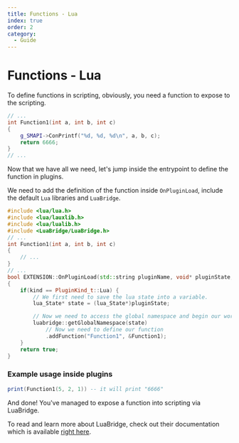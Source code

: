 ```yaml
---
title: Functions - Lua
index: true
order: 2
category:
  - Guide
---
```


# Functions - Lua

To define functions in scripting, obviously, you need a function to expose to the scripting.

```cpp title="entrypoint.cpp"
// ...
int Function1(int a, int b, int c)
{
    g_SMAPI->ConPrintf("%d, %d, %d\n", a, b, c);
    return 6666;
}
// ...
```

Now that we have all we need, let's jump inside the entrypoint to define the function in plugins.

We need to add the definition of the function inside `OnPluginLoad`, include the default `Lua` libraries and `LuaBridge`.

```cpp title="entrypoint.cpp"
#include <lua/lua.h>
#include <lua/lauxlib.h>
#include <lua/lualib.h>
#include <LuaBridge/LuaBridge.h>
// ...
int Function1(int a, int b, int c)
{
    // ...
}
// ...
bool EXTENSION::OnPluginLoad(std::string pluginName, void* pluginState, PluginKind_t kind, std::string& error)
{
    if(kind == PluginKind_t::Lua) {
        // We first need to save the lua state into a variable.
        lua_State* state = (lua_State*)pluginState;

        // Now we need to access the global namespace and begin our work with the function.
        luabridge::getGlobalNamespace(state)
            // Now we need to define our function
            .addFunction("Function1", &Function1);
    }
    return true;
}
```

### Example usage inside plugins

```lua title="script.lua"
print(Function1(5, 2, 1)) -- it will print "6666"
```

And done! You've managed to expose a function into scripting via LuaBridge.

To read and learn more about LuaBridge, check out their documentation which is available [right here](http://vinniefalco.github.io/LuaBridge/Manual.html).